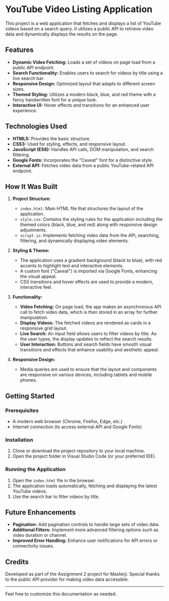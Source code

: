 # YouTube Video Listing Application

This project is a web application that fetches and displays a list of YouTube videos based on a search query. It utilizes a public API to retrieve video data and dynamically displays the results on the page.

## Features

- **Dynamic Video Fetching:** Loads a set of videos on page load from a public API endpoint.
- **Search Functionality:** Enables users to search for videos by title using a live search bar.
- **Responsive Design:** Optimized layout that adapts to different screen sizes.
- **Themed Styling:** Utilizes a modern black, blue, and red theme with a fancy handwritten font for a unique look.
- **Interactive UI:** Hover effects and transitions for an enhanced user experience.

## Technologies Used

- **HTML5:** Provides the basic structure.
- **CSS3:** Used for styling, effects, and responsive layout.
- **JavaScript (ES6):** Handles API calls, DOM manipulation, and search filtering.
- **Google Fonts:** Incorporates the "Caveat" font for a distinctive style.
- **External API:** Fetches video data from a public YouTube-related API endpoint.

## How It Was Built

1. **Project Structure:**
   - `index.html`: Main HTML file that structures the layout of the application.
   - `style.css`: Contains the styling rules for the application including the themed colors (black, blue, and red) along with responsive design adjustments.
   - `script.js`: Implements fetching video data from the API, searching, filtering, and dynamically displaying video elements.

2. **Styling & Theme:**
   - The application uses a gradient background (black to blue), with red accents to highlight text and interactive elements.
   - A custom font ("Caveat") is imported via Google Fonts, enhancing the visual appeal.
   - CSS transitions and hover effects are used to provide a modern, interactive feel.

3. **Functionality:**
   - **Video Fetching:** On page load, the app makes an asynchronous API call to fetch video data, which is then stored in an array for further manipulation.
   - **Display Videos:** The fetched videos are rendered as cards in a responsive grid layout.
   - **Live Search:** An input field allows users to filter videos by title. As the user types, the display updates to reflect the search results.
   - **User Interaction:** Buttons and search fields have smooth visual transitions and effects that enhance usability and aesthetic appeal.

4. **Responsive Design:**
   - Media queries are used to ensure that the layout and components are responsive on various devices, including tablets and mobile phones.

## Getting Started

### Prerequisites

- A modern web browser (Chrome, Firefox, Edge, etc.)
- Internet connection (to access external API and Google Fonts)

### Installation

1. Clone or download the project repository to your local machine.
2. Open the project folder in Visual Studio Code (or your preferred IDE).

### Running the Application

1. Open the `index.html` file in the browser.
2. The application loads automatically, fetching and displaying the latest YouTube videos.
3. Use the search bar to filter videos by title.

## Future Enhancements

- **Pagination:** Add pagination controls to handle large sets of video data.
- **Additional Filters:** Implement more advanced filtering options such as video duration or channel.
- **Improved Error Handling:** Enhance user notifications for API errors or connectivity issues.

## Credits

Developed as part of the Assignment 2 project for Masterji. Special thanks to the public API provider for making video data accessible.

---

Feel free to customize this documentation as needed.
